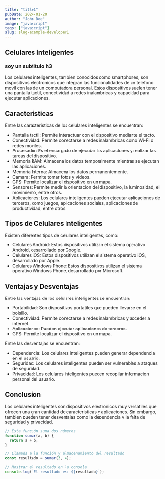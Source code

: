 ```yaml
---
title: "title1"
pubDate: 2024-01-20
author: "John Doe"
image: "javascript"
tags: ["javascript"]
slug: slug-example-developer1
---
```


## Celulares Inteligentes

### soy un subtitulo h3

Los celulares inteligentes, tambien conocidos como smartphones, son dispositivos electronicos que integran las funcionalidades de un telefono movil con las de un computadora personal. Estos dispositivos suelen tener una pantalla tactil, conectividad a redes inalambricas y capacidad para ejecutar aplicaciones.

## Caracteristicas

Entre las caracteristicas de los celulares inteligentes se encuentran:

- Pantalla tactil: Permite interactuar con el dispositivo mediante el tacto.
- Conectividad: Permite conectarse a redes inalambricas como Wi-Fi o redes moviles.
- Procesador: Es el encargado de ejecutar las aplicaciones y realizar las tareas del dispositivo.
- Memoria RAM: Almacena los datos temporalmente mientras se ejecutan las aplicaciones.
- Memoria Interna: Almacena los datos permanentemente.
- Camara: Permite tomar fotos y videos.
- GPS: Permite localizar el dispositivo en un mapa.
- Sensores: Permite medir la orientacion del dispositivo, la luminosidad, el movimiento, entre otros.
- Aplicaciones: Los celulares inteligentes pueden ejecutar aplicaciones de terceros, como juegos, aplicaciones sociales, aplicaciones de productividad, entre otros.

## Tipos de Celulares Inteligentes

Existen diferentes tipos de celulares inteligentes, como:

- Celulares Android: Estos dispositivos utilizan el sistema operativo Android, desarrollado por Google.
- Celulares iOS: Estos dispositivos utilizan el sistema operativo iOS, desarrollado por Apple.
- Celulares Windows Phone: Estos dispositivos utilizan el sistema operativo Windows Phone, desarrollado por Microsoft.

## Ventajas y Desventajas

Entre las ventajas de los celulares inteligentes se encuentran:

- Portabilidad: Son dispositivos portatiles que pueden llevarse en el bolsillo.
- Conectividad: Permite conectarse a redes inalambricas y acceder a internet.
- Aplicaciones: Pueden ejecutar aplicaciones de terceros.
- GPS: Permite localizar el dispositivo en un mapa.

Entre las desventajas se encuentran:

- Dependencia: Los celulares inteligentes pueden generar dependencia en el usuario.
- Seguridad: Los celulares inteligentes pueden ser vulnerables a ataques de seguridad.
- Privacidad: Los celulares inteligentes pueden recopilar informacion personal del usuario.

## Conclusion

Los celulares inteligentes son dispositivos electronicos muy versatiles que ofrecen una gran cantidad de caracteristicas y aplicaciones. Sin embargo, tambien pueden tener desventajas como la dependencia y la falta de seguridad y privacidad.

```javascript
// Esta función suma dos números
function sumar(a, b) {
  return a + b;
}

// Llamada a la función y almacenamiento del resultado
const resultado = sumar(3, 4);

// Mostrar el resultado en la consola
console.log(`El resultado es: ${resultado}`);
```
